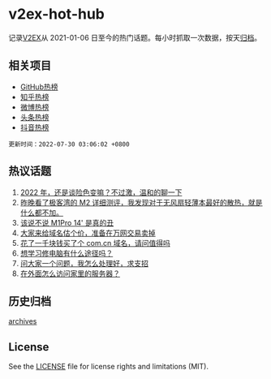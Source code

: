# v2ex-hot-hub

 记录[V2EX](https://www.v2ex.com/)从 2021-01-06 日至今的热门话题。每小时抓取一次数据，按天[归档](archives)。
 
 ## 相关项目

- [GitHub热榜](https://github.com/lonnyzhang423/github-hot-hub)
- [知乎热榜](https://github.com/lonnyzhang423/zhihu-hot-hub)
- [微博热榜](https://github.com/lonnyzhang423/weibo-hot-hub)
- [头条热榜](https://github.com/lonnyzhang423/toutiao-hot-hub)
- [抖音热榜](https://github.com/lonnyzhang423/douyin-hot-hub)


 `更新时间：2022-07-30 03:06:02 +0800`

## 热议话题

1. [2022 年，还是谈险色变嘛？不过激，温和的聊一下](https://www.v2ex.com/t/869432)
1. [昨晚看了极客湾的 M2 详细测评，我发现对于无风扇轻薄本最好的散热，就是什么都不加。](https://www.v2ex.com/t/869378)
1. [该说不说 M1Pro 14' 是真的丑](https://www.v2ex.com/t/869418)
1. [大家来给域名估个价，准备在万网交易卖掉](https://www.v2ex.com/t/869449)
1. [花了一千块钱买了个 com.cn 域名，请问值得吗](https://www.v2ex.com/t/869437)
1. [想学习修电脑有什么途径吗？](https://www.v2ex.com/t/869396)
1. [问大家一个问题，我怎么处理好，求支招](https://www.v2ex.com/t/869451)
1. [在外面怎么访问家里的服务器？](https://www.v2ex.com/t/869500)

## 历史归档

[archives](archives)

## License

See the [LICENSE](LICENSE) file for license rights and limitations (MIT).
